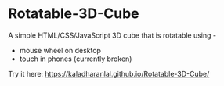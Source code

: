 # Rotatable-3D-Cube
A simple HTML/CSS/JavaScript 3D cube that is rotatable using -
* mouse wheel on desktop
* touch in phones (currently broken)

Try it here: https://kaladharanlal.github.io/Rotatable-3D-Cube/
